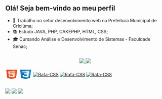 <h2>Olá! Seja bem-vindo ao meu perfil</h2>

<!-- Sobre -->

- 💼 Trabalho no setor desenvolvimento web na Prefeitura Municipal de Criciúma;<br>
- 📚 Estudo JAVA, PHP, CAKEPHP, HTML, CSS;<br>
- 🎓 Cursando Análise e Desenvolvimento de Sistemas - Faculdade Senac;

 ##
 
<!-- Indicadores -->

<div align="center">
  <a href="https://github.com/rafaelsfernandess">
  <img height="180em" src="https://github-readme-stats.vercel.app/api?username=rafaelsfernandess&show_icons=true&theme=dracula&include_all_commits=true&count_private=true"/>
  <img height="180em" src="https://github-readme-stats.vercel.app/api/top-langs/?username=rafaelsfernandess&layout=compact&langs_count=7&theme=dracula"/>
</div>

<div style="display: inline_block"><br>
  <img align="center" alt="Rafa-HTML" height="30" width="40" src="https://raw.githubusercontent.com/devicons/devicon/master/icons/html5/html5-original.svg">
  <img align="center" alt="Rafa-CSS" height="30" width="40" src="https://raw.githubusercontent.com/devicons/devicon/master/icons/css3/css3-original.svg">
  <img align="center" alt="Rafa-CSS" height="30" width="40" src="https://cdn.jsdelivr.net/gh/devicons/devicon/icons/java/java-original.svg">
  <img align="center" alt="Rafa-CSS" height="30" width="40" src="https://cdn.jsdelivr.net/gh/devicons/devicon/icons/php/php-plain.svg">
  <img align="center" alt="Rafa-CSS" height="30" width="40" src="https://cdn.jsdelivr.net/gh/devicons/devicon/icons/cakephp/cakephp-original.svg">
</div>

  ##

<!-- Contato -->

<div> 
  <a href="https://instagram.com/rafucco" target="_blank"><img src="https://img.shields.io/badge/-Instagram-%23E4405F?style=for-the-badge&logo=instagram&logoColor=white" target="_blank"></a>
  <a href="https://www.linkedin.com/in/rafaeldasilvafernandes" target="_blank"><img src="https://img.shields.io/badge/-LinkedIn-%230077B5?style=for-the-badge&logo=linkedin&logoColor=white" target="_blank"></a>  
 <a href = "mailto:rafaelsfernandes@outlook.com"><img src="https://img.shields.io/badge/Microsoft_Outlook-0078D4?style=for-the-badge&logo=microsoft-outlook&logoColor=white"></a>
  
</div>
